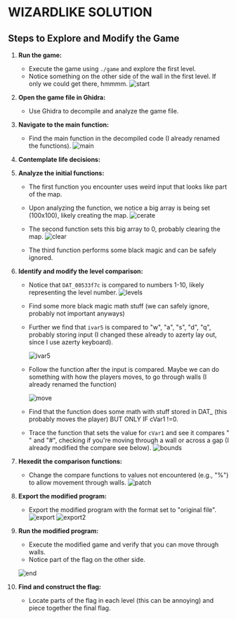 # WIZARDLIKE SOLUTION

## Steps to Explore and Modify the Game

1. **Run the game:**
   - Execute the game using `./game` and explore the first level.
   - Notice something on the other side of the wall in the first level. If only we could get there, hmmmm.
   ![start](https://github.com/HenriMertens/PICOGYM/assets/149707229/9c95f96c-acee-4465-804e-6dae7995650a)

2. **Open the game file in Ghidra:**
   - Use Ghidra to decompile and analyze the game file.

3. **Navigate to the main function:**
   - Find the main function in the decompiled code (I already renamed the functions).
   ![main](https://github.com/HenriMertens/PICOGYM/assets/149707229/c0143b37-4e21-4cd3-9a5a-8407476c0152)

4. **Contemplate life decisions:**

5. **Analyze the initial functions:**
   - The first function you encounter uses weird input that looks like part of the map.
   - Upon analyzing the function, we notice a big array is being set (100x100), likely creating the map.
     ![cerate](https://github.com/HenriMertens/PICOGYM/assets/149707229/f8b5dbab-36ab-4e19-8b4a-91699fd219fd)

   - The second function sets this big array to 0, probably clearing the map.
     ![clear](https://github.com/HenriMertens/PICOGYM/assets/149707229/cfc012c8-ae4f-497a-a5bd-b6c60de489a9)

   - The third function performs some black magic and can be safely ignored.
   
6. **Identify and modify the level comparison:**
   - Notice that `DAT_00533f7c` is compared to numbers 1-10, likely representing the level number.
     ![levels](https://github.com/HenriMertens/PICOGYM/assets/149707229/177445e1-643c-49e3-94c1-e57005dbb2a0)

   - Find some more black magic math stuff (we can safely ignore, probably not important anyways)
   - Further we find that `ivar5` is compared to "w", "a", "s", "d", "q", probably storing input (I changed these already to azerty lay out, since I use azerty keyboard).
     
     ![ivar5](https://github.com/HenriMertens/PICOGYM/assets/149707229/2cbb53cd-45eb-4905-80d0-06eddf944fe2)

   - Follow the function after the input is compared. Maybe we can do something with how the players moves, to go through walls (I already renamed the function)
     
     ![move](https://github.com/HenriMertens/PICOGYM/assets/149707229/fa1234fc-d5dc-4d43-88df-bad59ce9d665)

   - Find that the function does some math with stuff stored in DAT_ (this probably moves the player) BUT ONLY IF cVar1 !=0.
     
   - Trace the function that sets the value for `cVar1` and see it compares " " and "#", checking if you're moving through a wall or across a gap (I already modified the compare see below).
   ![bounds](https://github.com/HenriMertens/PICOGYM/assets/149707229/32bd7865-4e23-49ae-b63d-c125b01d87c5)

7. **Hexedit the comparison functions:**
   - Change the compare functions to values not encountered (e.g., "%") to allow movement through walls.
   ![patch](https://github.com/HenriMertens/PICOGYM/assets/149707229/ce8f3fda-e085-4114-9930-3e8191a78de6)

8. **Export the modified program:**
   - Export the modified program with the format set to "original file".
   ![export](https://github.com/HenriMertens/PICOGYM/assets/149707229/5d7fc1f4-c2f3-47d2-aed8-a55d59e07441)
   ![export2](https://github.com/HenriMertens/PICOGYM/assets/149707229/62e210fc-9f7f-414f-ae23-c46d50c11dab)

9. **Run the modified program:**
   - Execute the modified game and verify that you can move through walls.
   - Notice part of the flag on the other side.
     
   ![end](https://github.com/HenriMertens/PICOGYM/assets/149707229/26d82530-bb6f-435d-a225-a7ddd5096215)

10. **Find and construct the flag:**
    - Locate parts of the flag in each level (this can be annoying) and piece together the final flag.


    
